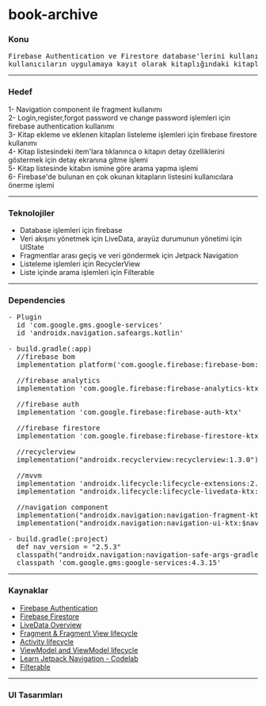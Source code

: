 # book-archive

### Konu
<pre>Firebase Authentication ve Firestore database'lerini kullanıp <br>kullanıcıların uygulamaya kayıt olarak kitaplığındaki kitapları kayıt etme işlemleri</pre>
<hr>

### Hedef
1- Navigation component ile fragment kullanımı<br>
2- Login,register,forgot password ve change password işlemleri için firebase authentication kullanımı<br>
3- Kitap ekleme ve eklenen kitapları listeleme işlemleri için firebase firestore kullanımı<br>
4- Kitap listesindeki item'lara tıklanınca o kitapın detay özelliklerini göstermek için detay ekranına gitme işlemi<br>
5- Kitap listesinde kitabın ismine göre arama yapma işlemi<br>
6- Firebase'de bulunan en çok okunan kitapların listesini kullanıcılara önerme işlemi<br>
<hr>

### Teknolojiler
- Database işlemleri için firebase<br>
- Veri akışını yönetmek için LiveData, arayüz durumunun yönetimi için UIState<br>
- Fragmentlar arası geçiş ve veri göndermek için Jetpack Navigation<br>
- Listeleme işlemleri için RecyclerView<br>
- Liste içinde arama işlemleri için Filterable<br>
<hr>

### Dependencies 
<pre>
- Plugin 
  id 'com.google.gms.google-services'
  id 'androidx.navigation.safeargs.kotlin'
 
- build.gradle(:app)
  //firebase bom
  implementation platform('com.google.firebase:firebase-bom:32.0.0')

  //firebase analytics
  implementation 'com.google.firebase:firebase-analytics-ktx'

  //firebase auth
  implementation 'com.google.firebase:firebase-auth-ktx'

  //firebase firestore
  implementation 'com.google.firebase:firebase-firestore-ktx'

  //recyclerview
  implementation("androidx.recyclerview:recyclerview:1.3.0")

  //mvvm
  implementation 'androidx.lifecycle:lifecycle-extensions:2.2.0'
  implementation "androidx.lifecycle:lifecycle-livedata-ktx:2.6.1"

  //navigation component
  implementation("androidx.navigation:navigation-fragment-ktx:$nav_version")
  implementation("androidx.navigation:navigation-ui-ktx:$nav_version")
    
- build.gradle(:project)
  def nav_version = "2.5.3"
  classpath("androidx.navigation:navigation-safe-args-gradle-plugin:$nav_version"
  classpath 'com.google.gms:google-services:4.3.15'
</pre>
<hr>

### Kaynaklar 
* [Firebase Authentication](https://firebase.google.com/docs/auth/android/firebaseui?authuser=1)
* [Firebase Firestore](https://firebase.google.com/docs/firestore/quickstart?hl=en&authuser=1)
* [LiveData Overview](https://developer.android.com/topic/libraries/architecture/livedata)
* [Fragment & Fragment View lifecycle](https://developer.android.com/guide/fragments/lifecycle)
* [Activity lifecycle](https://developer.android.com/guide/components/activities/activity-lifecycle)
* [ViewModel and ViewModel lifecycle](https://developer.android.com/topic/libraries/architecture/viewmodel)
* [Learn Jetpack Navigation - Codelab](https://developer.android.com/codelabs/android-navigation#0)
* [Filterable](https://www.tutorialsbuzz.com/2020/09/android-recyclerView-data-list-filterable-kotlin.html)
<hr>

### UI Tasarımları


